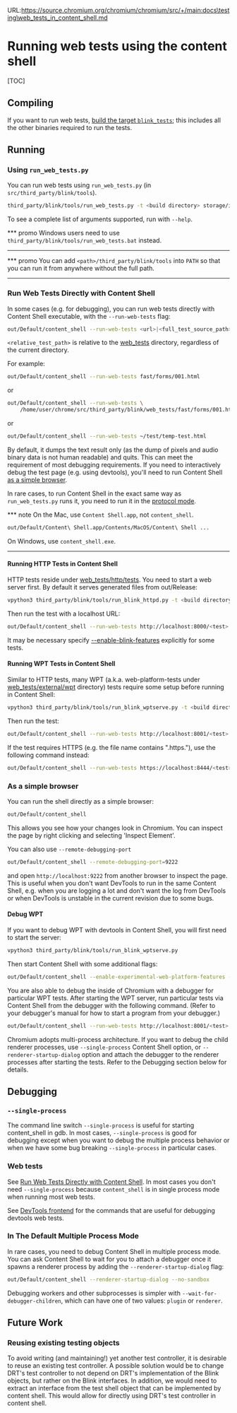 URL:https://source.chromium.org/chromium/chromium/src/+/main:docs\testing\web_tests_in_content_shell.md
# Running web tests using the content shell

[TOC]

## Compiling

If you want to run web tests,
[build the target `blink_tests`](web_tests.md); this includes all the other
binaries required to run the tests.

## Running

### Using `run_web_tests.py`

You can run web tests using `run_web_tests.py` (in
`src/third_party/blink/tools`).

```bash
third_party/blink/tools/run_web_tests.py -t <build directory> storage/indexeddb
```
To see a complete list of arguments supported, run with `--help`.

*** promo
Windows users need to use `third_party/blink/tools/run_web_tests.bat` instead.
***

*** promo
You can add `<path>/third_party/blink/tools` into `PATH` so that you can
run it from anywhere without the full path.
***

### Run Web Tests Directly with Content Shell

In some cases (e.g. for debugging), you can run web tests directly with
Content Shell executable, with the `--run-web-tests` flag:

```bash
out/Default/content_shell --run-web-tests <url>|<full_test_source_path>|<relative_test_path>
```

`<relative_test_path>` is relative to the [web_tests](../../third_party/blink/web_tests)
directory, regardless of the current directory.

For example:

```bash
out/Default/content_shell --run-web-tests fast/forms/001.html
```
or

```bash
out/Default/content_shell --run-web-tests \
    /home/user/chrome/src/third_party/blink/web_tests/fast/forms/001.html
```
or

```bash
out/Default/content_shell --run-web-tests ~/test/temp-test.html
```

By default, it dumps the text result only (as the dump of pixels and audio
binary data is not human readable) and quits. This can meet the requirement of
most debugging requirements. If you need to interactively debug the test page
(e.g. using devtools), you'll need to run Content Shell [as a simple
browser](#As-a-simple-browser).

In rare cases, to run Content Shell in the exact same way as
`run_web_tests.py` runs it, you need to run it in the
[protocol mode](../../content/web_test/browser/test_info_extractor.h).

*** note
On the Mac, use `Content Shell.app`, not `content_shell`.

```bash
out/Default/Content\ Shell.app/Contents/MacOS/Content\ Shell ...
```
On Windows, use `content_shell.exe`.
***

#### Running HTTP Tests in Content Shell

HTTP tests reside under [web_tests/http/tests](../../third_party/blink/web_tests/http/tests).
You need to start a web server first. By default it serves generated files from
out/Release:

```bash
vpython3 third_party/blink/tools/run_blink_httpd.py -t <build directory>
```
Then run the test with a localhost URL:

```bash
out/Default/content_shell --run-web-tests http://localhost:8000/<test>
```

It may be necessary specify [--enable-blink-features](https://source.chromium.org/search?q=%22--enable-blink-features%3D%22) explicitly for some tests.

#### Running WPT Tests in Content Shell

Similar to HTTP tests, many WPT (a.k.a. web-platform-tests under
[web_tests/external/wpt](../../third_party/blink/web_tests/external/wpt) directory)
tests require some setup before running in Content Shell:

```bash
vpython3 third_party/blink/tools/run_blink_wptserve.py -t <build directory>
```

Then run the test:

```bash
out/Default/content_shell --run-web-tests http://localhost:8001/<test>
```

If the test requires HTTPS (e.g. the file name contains ".https."), use the
following command instead:

```bash
out/Default/content_shell --run-web-tests https://localhost:8444/<test>
```

### As a simple browser

You can run the shell directly as a simple browser:

```bash
out/Default/content_shell
```

This allows you see how your changes look in Chromium. You can inspect the page
by right clicking and selecting 'Inspect Element'.

You can also use `--remote-debugging-port`

```bash
out/Default/content_shell --remote-debugging-port=9222
```
and open `http://localhost:9222` from another browser to inspect the page.
This is useful when you don't want DevTools to run in the same Content Shell,
e.g. when you are logging a lot and don't want the log from DevTools
or when DevTools is unstable in the current revision due to some bugs.

#### Debug WPT

If you want to debug WPT with devtools in Content Shell, you will first need to
start the server:

```bash
vpython3 third_party/blink/tools/run_blink_wptserve.py
```

Then start Content Shell with some additional flags:

```bash
out/Default/content_shell --enable-experimental-web-platform-features --ignore-certificate-errors --host-resolver-rules="MAP nonexistent.*.test ^NOTFOUND, MAP *.test. 127.0.0.1, MAP *.test 127.0.0.1"
```

You are also able to debug the inside of Chromium with a debugger for
particular WPT tests. After starting the WPT server, run particular tests via
Content Shell from the debugger with the following command.
(Refer to your debugger's manual for how to start a program from your debugger.)

```bash
out/Default/content_shell --run-web-tests http://localhost:8001/<test>
```

Chromium adopts multi-process architecture. If you want to debug the child
renderer processes, use `--single-process` Content Shell option, or
`--renderer-startup-dialog` option and attach the debugger to the renderer
processes after starting the tests. Refer to the Debugging section below for details.

## Debugging

### `--single-process`

The command line switch `--single-process` is useful for starting
content_shell in gdb. In most cases, `--single-process` is good for debugging
except when you want to debug the multiple process behavior or when we have
some bug breaking `--single-process` in particular cases.

### Web tests

See [Run Web Tests Directly with Content Shell](#Run-Web-Tests-Directly-with-Content-Shell).
In most cases you don't need `--single-process` because `content_shell` is
in single process mode when running most web tests.

See [DevTools frontend](../../third_party/devtools-frontend/src/README.md#basics)
for the commands that are useful for debugging devtools web tests.

### In The Default Multiple Process Mode

In rare cases, you need to debug Content Shell in multiple process mode.
You can ask Content Shell to wait for you to attach a debugger once it spawns a
renderer process by adding the `--renderer-startup-dialog` flag:

```bash
out/Default/content_shell --renderer-startup-dialog --no-sandbox
```

Debugging workers and other subprocesses is simpler with
`--wait-for-debugger-children`, which can have one of two values: `plugin` or
`renderer`.

## Future Work

### Reusing existing testing objects

To avoid writing (and maintaining!) yet another test controller, it is desirable
to reuse an existing test controller. A possible solution would be to change
DRT's test controller to not depend on DRT's implementation of the Blink
objects, but rather on the Blink interfaces. In addition, we would need to
extract an interface from the test shell object that can be implemented by
content shell. This would allow for directly using DRT's test controller in
content shell.
